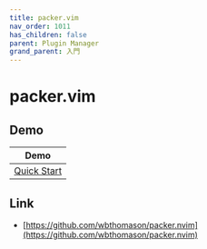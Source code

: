 ```yaml
---
title: packer.vim
nav_order: 1011
has_children: false
parent: Plugin Manager
grand_parent: 入門
---
```


# packer.vim


## Demo

| Demo |
| --- |
| [Quick Start](https://github.com/samwhelp/note-about-nvim/tree/gh-pages/_demo/start/plugin_manager/packer/start) |

## Link

* [https://github.com/wbthomason/packer.nvim](https://github.com/wbthomason/packer.nvim)
